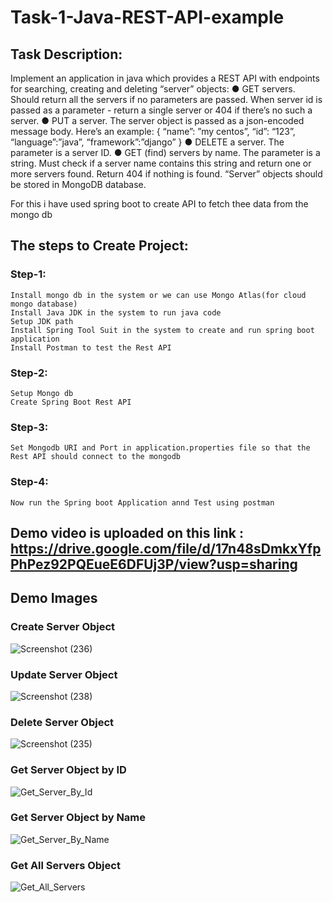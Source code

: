 # Task-1-Java-REST-API-example

## Task Description: 
Implement an application in java which provides a REST API with endpoints for searching,
creating and deleting “server” objects:
● GET servers. Should return all the servers if no parameters are passed. When server id
is passed as a parameter - return a single server or 404 if there’s no such a server.
● PUT a server. The server object is passed as a json-encoded message body. Here’s an
example:
{
“name”: ”my centos”,
“id”: “123”,
“language”:”java”,
“framework”:”django”
}
● DELETE a server. The parameter is a server ID.
● GET (find) servers by name. The parameter is a string. Must check if a server name
contains this string and return one or more servers found. Return 404 if nothing is found.
“Server” objects should be stored in MongoDB database.

For this i have used spring boot to create API to fetch thee data from the mongo db

## The steps to Create Project:
### Step-1:
    Install mongo db in the system or we can use Mongo Atlas(for cloud mongo database)
    Install Java JDK in the system to run java code
    Setup JDK path
    Install Spring Tool Suit in the system to create and run spring boot application
    Install Postman to test the Rest API
### Step-2:
    Setup Mongo db
    Create Spring Boot Rest API
### Step-3:
    Set Mongodb URI and Port in application.properties file so that the Rest API should connect to the mongodb
### Step-4:
    Now run the Spring boot Application annd Test using postman

## Demo video is uploaded on this link : https://drive.google.com/file/d/17n48sDmkxYfpPhPez92PQEueE6DFUj3P/view?usp=sharing

## Demo Images 
### Create Server Object
![Screenshot (236)](https://github.com/pravinkumarmahato/Task-1-Java-REST-API-example/assets/68019573/1589f2eb-3447-4340-ae2b-50bb985d581e)

### Update Server Object
![Screenshot (238)](https://github.com/pravinkumarmahato/Task-1-Java-REST-API-example/assets/68019573/9b56937f-de1b-41da-8e09-660bc5e3315f)

### Delete Server Object
![Screenshot (235)](https://github.com/pravinkumarmahato/Task-1-Java-REST-API-example/assets/68019573/5cc1c2e3-4f71-4ce7-8805-2f451a90cb3a)

### Get Server Object by ID
![Get_Server_By_Id](https://github.com/pravinkumarmahato/Task-1-Java-REST-API-example/assets/68019573/ca932b1a-5854-453c-9fab-e5363cd72ca8)

### Get Server Object by Name
![Get_Server_By_Name](https://github.com/pravinkumarmahato/Task-1-Java-REST-API-example/assets/68019573/f72b8bb1-720c-44fb-9ff4-a11c908c3e85)

### Get All Servers Object
![Get_All_Servers](https://github.com/pravinkumarmahato/Task-1-Java-REST-API-example/assets/68019573/f65fdf78-2ac6-4e80-bac2-443f86513638)


